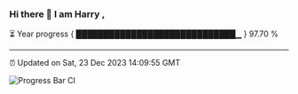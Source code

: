 ### Hi there 👋 I am Harry , 

⏳ Year progress { █████████████████████████████▁ } 97.70 %

---

⏰ Updated on Sat, 23 Dec 2023 14:09:55 GMT

![Progress Bar CI](https://github.com/duykhang68/duykhang68/workflows/Progress%20Bar%20CI/badge.svg)

